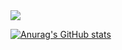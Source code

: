 <img src="https://cdn.businessinsider.es/sites/navi.axelspringer.es/public/styles/bi_876/public/media/image/2021/02/bi-2238511.jpg?itok=zIr1fDtD">

[![Anurag's GitHub stats](https://github-readme-stats.vercel.app/api?username=JuquitusDev)](https://github.com/anuraghazra/github-readme-stats)
